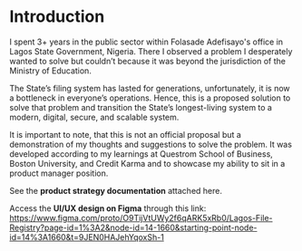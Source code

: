 # Introduction
I spent 3+ years in the public sector within Folasade Adefisayo's office in Lagos State Government, Nigeria. There I observed a problem I desperately wanted to solve but couldn’t because it was beyond the jurisdiction of the Ministry of Education.

The State’s filing system has lasted for generations, unfortunately, it is now a bottleneck in everyone’s operations. Hence, this is a proposed solution to solve that problem and transition the State’s longest-living system to a modern, digital, secure, and scalable system.

It is important to note, that this is not an official proposal but a demonstration of my thoughts and suggestions to solve the problem. It was developed according to my learnings at Questrom School of Business, Boston University, and Credit Karma and to showcase my ability to sit in a product manager position.

See the **product strategy documentation** attached here.

Access the **UI/UX design on Figma** through this link: https://www.figma.com/proto/O9TijVtUWy2f6qARK5xRb0/Lagos-File-Registry?page-id=1%3A2&node-id=14-1660&starting-point-node-id=14%3A1660&t=9JEN0HAJehYqoxSh-1
